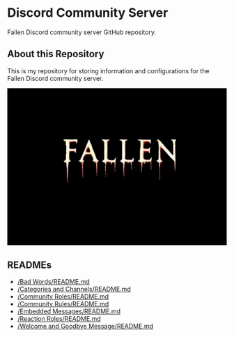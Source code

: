 # Discord Community Server
Fallen Discord community server GitHub repository.

## About this Repository
This is my repository for storing information and configurations for the Fallen Discord community server.

![alttext](/Images/Fallen%20-%20Server%20Icon%20-%20545x390.png)

## READMEs
* [/Bad Words/README.md](/Bad%20Words/README.md)
* [/Categories and Channels/README.md](/Categories%20and%20Channels/README.md)
* [/Community Roles/README.md](/Community%20Roles/README.md)
* [/Community Rules/README.md](/Community%20Rules/README.md)
* [/Embedded Messages/README.md](/Embedded%20Messages/README.md)
* [/Reaction Roles/README.md](/Reaction%20Roles/README.md)
* [/Welcome and Goodbye Message/README.md](/Welcome%20and%20Goodbye%20Message/README.md)